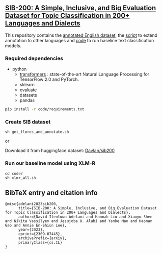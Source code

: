 ## **[SIB-200: A Simple, Inclusive, and Big Evaluation Dataset for Topic Classification in 200+ Languages and Dialects](https://arxiv.org/abs/2309.07445)**

This repository contains the [annotated English dataset](https://github.com/dadelani/sib-200/tree/main/data/eng), the [script](https://github.com/dadelani/sib-200/blob/main/get_flores_and_annotate.sh) to extend annotation to other languages and [code](https://github.com/dadelani/sib-200/tree/main/code) to run baseline text classification models. 


### Required dependencies
* python
  * [transformers](https://pypi.org/project/transformers/) : state-of-the-art Natural Language Processing for TensorFlow 2.0 and PyTorch.
  * sklearn
  * evaluate
  * datasets
  * pandas

```bash
pip install -r code/requirements.txt
```

### Create SIB dataset
```
sh get_flores_and_annotate.sh
```
or

Download it from huggingface dataset: [Davlan/sib200](https://huggingface.co/datasets/Davlan/sib200)

### Run our baseline model using XLM-R
```
cd code/
sh xlmr_all.sh
```

## BibTeX entry and citation info


```
@misc{adelani2023sib200,
      title={SIB-200: A Simple, Inclusive, and Big Evaluation Dataset for Topic Classification in 200+ Languages and Dialects}, 
      author={David Ifeoluwa Adelani and Hannah Liu and Xiaoyu Shen and Nikita Vassilyev and Jesujoba O. Alabi and Yanke Mao and Haonan Gao and Annie En-Shiun Lee},
      year={2023},
      eprint={2309.07445},
      archivePrefix={arXiv},
      primaryClass={cs.CL}
}
```
